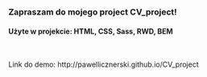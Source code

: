 <h3>Zapraszam do mojego project CV_project!</h3>

<h4>Użyte w projekcie: HTML, CSS, Sass, RWD, BEM</h4><br/>

<p>Link do demo: http://pawellicznerski.github.io/CV_project</p>
